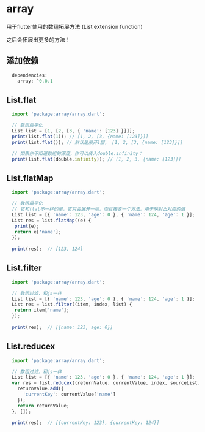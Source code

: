# array
用于flutter使用的数组拓展方法 (List extension function)

之后会拓展出更多的方法！

## 添加依赖
```javascript
  dependencies:
    array: ^0.0.1
```

## List.flat
```javascript
  import 'package:array/array.dart';

  // 数组扁平化
  List list = [1, [2, [3, { 'name': [123] }]]];
  print(list.flat(1)); // [1, 2, [3, {name: [123]}]]
  print(list.flat()); // 默认是展开1层， [1, 2, [3, {name: [123]}]]

  // 如果你不知道数组的深度，你可以传入double.infinity：
  print(list.flat(double.infinity)); // [1, 2, 3, {name: [123]}]

```

## List.flatMap
```javascript
  import 'package:array/array.dart';

  // 数组扁平化
  // 它和flat不一样的是，它只会展开一层，而且接收一个方法，用于映射出对应的值
  List list = [{ 'name': 123, 'age': 0 }, { 'name': 124, 'age': 1 }];
  List res = list.flatMap((e) {
   print(e);
   return e['name'];
  });
  
  print(res);  // [123, 124]

```

## List.filter
```javascript
  import 'package:array/array.dart';

  // 数组过滤，和js一样
  List list = [{ 'name': 123, 'age': 0 }, { 'name': 124, 'age': 1 }];
  List res = list.filter((item, index, list) {
   return item['name'];
  });
  
  print(res);  // [{name: 123, age: 0}]

```

## List.reducex
```javascript
  import 'package:array/array.dart';

  // 数组过滤，和js一样
  List list = [{ 'name': 123, 'age': 0 }, { 'name': 124, 'age': 1 }];
  var res = list.reducex((returnValue, currentValue, index, sourceList) {
    returnValue.add({
      'currentKey': currentValue['name']
    });
    return returnValue;
  }, []);
  
  print(res);  // [{currentKey: 123}, {currentKey: 124}]

```

